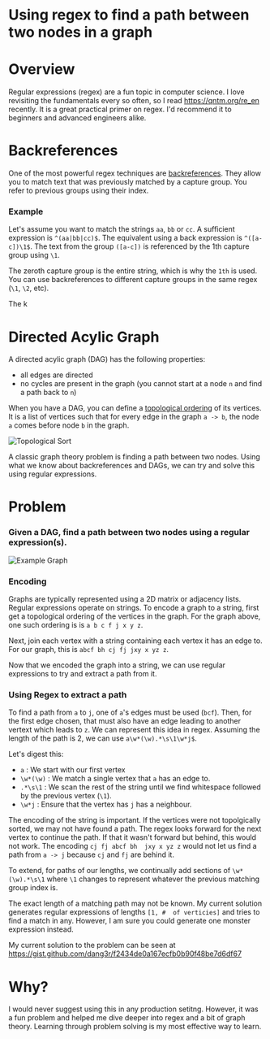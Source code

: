 # Using regex to find a path between two nodes in a graph


# Overview

Regular expressions (regex) are a fun topic in computer science. I love revisiting the fundamentals
every so often, so I read https://qntm.org/re_en recently. It is a great practical
primer on regex. I'd recommend it to beginners and advanced engineers alike. 

# Backreferences

One of the most powerful regex techniques are [backreferences](https://www.regular-expressions.info/backref.html).
They allow you to match text that was previously matched by a capture group. You refer
to previous groups using their index.

### Example

Let's assume you want to match the strings `aa`, `bb` or `cc`. A sufficient expression is
`^(aa|bb|cc)$`. The equivalent using a back expression is `^([a-c])\1$`. The text from the group `([a-c])` is referenced
by the 1th capture group using `\1`.

The zeroth capture group is the entire string, which is why the `1th` is used. You can use backreferences to different capture groups
in the same regex (`\1`, `\2`, etc).

The k

# Directed Acylic Graph

A directed acylic graph (DAG) has the following properties:

- all edges are directed
- no cycles are present in the graph (you cannot start at a node `n` and find a path back to `n`)

When you have a DAG, you can define a [topological ordering](https://en.wikipedia.org/wiki/Topological_sorting) 
of its vertices. It is a list of vertices such that for every
edge in the graph `a -> b`,  the node `a` comes before node `b` in the graph.

![Topological Sort](https://i1.wp.com/algorithms.tutorialhorizon.com/files/2018/03/Topological-Sort.png?ssl=1)

A classic graph theory problem is finding a path between two nodes. Using what we know about backreferences and DAGs,
we can try and solve this using regular expressions.

# Problem

### Given a DAG, find a path between two nodes using a regular expression(s).

![Example Graph](/images/regex-path-example.png)

### Encoding 
Graphs are typically represented using a 2D matrix or adjacency lists. Regular expressions
operate on strings. To encode a graph to a string, first get a topological ordering
of the vertices in the graph. For the graph above, one such ordering is is `a b c f j x y z`.

Next, join each vertex with a string containing each vertex it has an edge to. For our graph, this is
`abcf bh cj fj jxy x yz z`.

Now that we encoded the graph into a string, we can use regular expressions to try and extract a path
from it. 

### Using Regex to extract a path

To find a path from `a` to `j`, one of `a`'s edges must be used (`bcf`). Then, for the first edge chosen,
that must also have an edge leading to another vertext which leads to `z`. We can represent this idea
in regex. Assuming the length of the path is 2, we can use `a\w*(\w).*\s\1\w*j$`.

Let's digest this:

- `a` : We start with our first vertex
- `\w*(\w)` : We match a single vertex that `a` has an edge to. 
- `.*\s\1` : We scan the rest of the string until we find whitespace followed by  the previous vertex (`\1`).
- `\w*j` : Ensure that the vertex has `j` has a neighbour.

The encoding of the string is important. If the vertices were not topolgically sorted, we may not have found a path.
The regex looks forward for the next vertex to continue the path. If that it wasn't forward but behind, this would not work. 
The encoding `cj fj abcf bh  jxy x yz z` would not let us find a path from `a -> j` because `cj` and `fj` are behind it.

To extend, for paths of our lengths, we continually add sections of `\w*(\w).*\s\1` where `\1` changes to represent whatever the previous
matching group index is.

The exact length of a matching path may not be known. My current solution generates regular expressions
of lengths `[1, #  of verticies]` and tries to find a match in any. However, I am sure you could generate one monster expression instead.

My current solution to the problem can be seen at https://gist.github.com/dang3r/f2434de0a167ecfb0b90f48be7d6df67

# Why?

I would never suggest using this in any production setitng. However, it was a fun problem and helped
me dive deeper into regex and a bit of graph theory. Learning through problem solving is my most effective way to learn.
